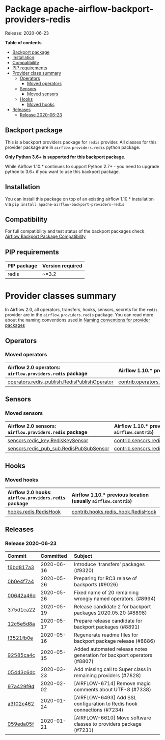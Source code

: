 <!--
 Licensed to the Apache Software Foundation (ASF) under one
 or more contributor license agreements.  See the NOTICE file
 distributed with this work for additional information
 regarding copyright ownership.  The ASF licenses this file
 to you under the Apache License, Version 2.0 (the
 "License"); you may not use this file except in compliance
 with the License.  You may obtain a copy of the License at

   http://www.apache.org/licenses/LICENSE-2.0

 Unless required by applicable law or agreed to in writing,
 software distributed under the License is distributed on an
 "AS IS" BASIS, WITHOUT WARRANTIES OR CONDITIONS OF ANY
 KIND, either express or implied.  See the License for the
 specific language governing permissions and limitations
 under the License.
 -->


# Package apache-airflow-backport-providers-redis

Release: 2020-06-23

**Table of contents**

- [Backport package](#backport-package)
- [Installation](#installation)
- [Compatibility](#compatibility)
- [PIP requirements](#pip-requirements)
- [Provider class summary](#provider-class-summary)
    - [Operators](#operators)
        - [Moved operators](#moved-operators)
    - [Sensors](#sensors)
        - [Moved sensors](#moved-sensors)
    - [Hooks](#hooks)
        - [Moved hooks](#moved-hooks)
- [Releases](#releases)
    - [Release 2020-06-23](#release-2020-06-23)

## Backport package

This is a backport providers package for `redis` provider. All classes for this provider package
are in `airflow.providers.redis` python package.

**Only Python 3.6+ is supported for this backport package.**

While Airflow 1.10.* continues to support Python 2.7+ - you need to upgrade python to 3.6+ if you
want to use this backport package.



## Installation

You can install this package on top of an existing airflow 1.10.* installation via
`pip install apache-airflow-backport-providers-redis`

## Compatibility

For full compatibility and test status of the backport packages check
[Airflow Backport Package Compatibility](https://cwiki.apache.org/confluence/display/AIRFLOW/Backported+providers+packages+for+Airflow+1.10.*+series)

## PIP requirements

| PIP package   | Version required   |
|:--------------|:-------------------|
| redis         | ~=3.2              |

# Provider classes summary

In Airflow 2.0, all operators, transfers, hooks, sensors, secrets for the `redis` provider
are in the `airflow.providers.redis` package. You can read more about the naming conventions used
in [Naming conventions for provider packages](https://github.com/apache/airflow/blob/master/CONTRIBUTING.rst#naming-conventions-for-provider-packages)


## Operators




### Moved operators

| Airflow 2.0 operators: `airflow.providers.redis` package                                                                                         | Airflow 1.10.* previous location (usually `airflow.contrib`)                                                                                                             |
|:-------------------------------------------------------------------------------------------------------------------------------------------------|:-------------------------------------------------------------------------------------------------------------------------------------------------------------------------|
| [operators.redis_publish.RedisPublishOperator](https://github.com/apache/airflow/blob/master/airflow/providers/redis/operators/redis_publish.py) | [contrib.operators.redis_publish_operator.RedisPublishOperator](https://github.com/apache/airflow/blob/v1-10-stable/airflow/contrib/operators/redis_publish_operator.py) |






## Sensors



### Moved sensors

| Airflow 2.0 sensors: `airflow.providers.redis` package                                                                                    | Airflow 1.10.* previous location (usually `airflow.contrib`)                                                                                                  |
|:------------------------------------------------------------------------------------------------------------------------------------------|:--------------------------------------------------------------------------------------------------------------------------------------------------------------|
| [sensors.redis_key.RedisKeySensor](https://github.com/apache/airflow/blob/master/airflow/providers/redis/sensors/redis_key.py)            | [contrib.sensors.redis_key_sensor.RedisKeySensor](https://github.com/apache/airflow/blob/v1-10-stable/airflow/contrib/sensors/redis_key_sensor.py)            |
| [sensors.redis_pub_sub.RedisPubSubSensor](https://github.com/apache/airflow/blob/master/airflow/providers/redis/sensors/redis_pub_sub.py) | [contrib.sensors.redis_pub_sub_sensor.RedisPubSubSensor](https://github.com/apache/airflow/blob/v1-10-stable/airflow/contrib/sensors/redis_pub_sub_sensor.py) |



## Hooks



### Moved hooks

| Airflow 2.0 hooks: `airflow.providers.redis` package                                                          | Airflow 1.10.* previous location (usually `airflow.contrib`)                                                                  |
|:--------------------------------------------------------------------------------------------------------------|:------------------------------------------------------------------------------------------------------------------------------|
| [hooks.redis.RedisHook](https://github.com/apache/airflow/blob/master/airflow/providers/redis/hooks/redis.py) | [contrib.hooks.redis_hook.RedisHook](https://github.com/apache/airflow/blob/v1-10-stable/airflow/contrib/hooks/redis_hook.py) |






## Releases

### Release 2020-06-23

| Commit                                                                                         | Committed   | Subject                                                                 |
|:-----------------------------------------------------------------------------------------------|:------------|:------------------------------------------------------------------------|
| [f6bd817a3](https://github.com/apache/airflow/commit/f6bd817a3aac0a16430fc2e3d59c1f17a69a15ac) | 2020-06-16  | Introduce &#39;transfers&#39; packages (#9320)                                  |
| [0b0e4f7a4](https://github.com/apache/airflow/commit/0b0e4f7a4cceff3efe15161fb40b984782760a34) | 2020-05-26  | Preparing for RC3 relase of backports (#9026)                           |
| [00642a46d](https://github.com/apache/airflow/commit/00642a46d019870c4decb3d0e47c01d6a25cb88c) | 2020-05-26  | Fixed name of 20 remaining wrongly named operators. (#8994)             |
| [375d1ca22](https://github.com/apache/airflow/commit/375d1ca229464617780623c61c6e8a1bf570c87f) | 2020-05-19  | Release candidate 2 for backport packages 2020.05.20 (#8898)            |
| [12c5e5d8a](https://github.com/apache/airflow/commit/12c5e5d8ae25fa633efe63ccf4db389e2b796d79) | 2020-05-17  | Prepare release candidate for backport packages (#8891)                 |
| [f3521fb0e](https://github.com/apache/airflow/commit/f3521fb0e36733d8bd356123e56a453fd37a6dca) | 2020-05-16  | Regenerate readme files for backport package release (#8886)            |
| [92585ca4c](https://github.com/apache/airflow/commit/92585ca4cb375ac879f4ab331b3a063106eb7b92) | 2020-05-15  | Added automated release notes generation for backport operators (#8807) |
| [05443c6dc](https://github.com/apache/airflow/commit/05443c6dc8100e791446bbcc0df04de6e34017bb) | 2020-03-23  | Add missing call to Super class in remaining providers (#7828)          |
| [97a429f9d](https://github.com/apache/airflow/commit/97a429f9d0cf740c5698060ad55f11e93cb57b55) | 2020-02-02  | [AIRFLOW-6714] Remove magic comments about UTF-8 (#7338)                |
| [a3f02c462](https://github.com/apache/airflow/commit/a3f02c4627c28ad524cca73031670722cd6d8253) | 2020-01-24  | [AIRFLOW-6493] Add SSL configuration to Redis hook connections (#7234)  |
| [059eda05f](https://github.com/apache/airflow/commit/059eda05f82fefce4410f44f761f945a27d83daf) | 2020-01-21  | [AIRFLOW-6610] Move software classes to providers package (#7231)       |
